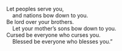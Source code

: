 Let peoples serve you,  
    and nations bow down to you.  
Be lord over your brothers.  
    Let your mother’s sons bow down to you.  
Cursed be everyone who curses you.  
    Blessed be everyone who blesses you.”